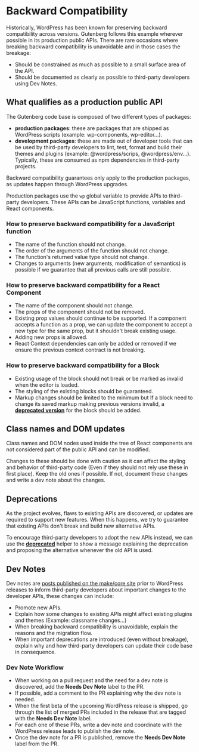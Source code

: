 # Backward Compatibility

Historically, WordPress has been known for preserving backward compatibility across versions. Gutenberg follows this example wherever possible in its production public APIs. There are rare occasions where breaking backward compatibility is unavoidable and in those cases the breakage:

* Should be constrained as much as possible to a small surface area of the API.
* Should be documented as clearly as possible to third-party developers using Dev Notes.

## What qualifies as a production public API

The Gutenberg code base is composed of two different types of packages: 
 - **production packages**: these are packages that are shipped as WordPress scripts (example: wp-components, wp-editor...).
 - **development packages**: these are made out of developer tools that can be used by third-party developers to lint, test, format and build their themes and plugins (example: @wordpress/scrips, @wordpress/env...). Typically, these are consumed as npm dependencies in third-party projects.

Backward compatibility guarantees only apply to the production packages, as updates happen through WordPress upgrades.
 
Production packages use the `wp` global variable to provide APIs to third-party developers. These APIs can be JavaScript functions, variables and React components.

### How to preserve backward compatibility for a JavaScript function

* The name of the function should not change.
* The order of the arguments of the function should not change.
* The function's returned value type should not change.
* Changes to arguments (new arguments, modification of semantics) is possible if we guarantee that all previous calls are still possible.

### How to preserve backward compatibility for a React Component

* The name of the component should not change.
* The props of the component should not be removed.
* Existing prop values should continue to be supported. If a component accepts a function as a prop, we can update the component to accept a new type for the same prop, but it shouldn't break existing usage.
* Adding new props is allowed.
* React Context dependencies can only be added or removed if we ensure the previous context contract is not breaking.

### How to preserve backward compatibility for a Block

* Existing usage of the block should not break or be marked as invalid when the editor is loaded.
* The styling of the existing blocks should be guaranteed.
* Markup changes should be limited to the minimum but If a block need to change its saved markup making previous versions invalid, a [**deprecated version**](/docs/designers-developers/developers/block-api/block-deprecation.md) for the block should be added.

## Class names and DOM updates

Class names and DOM nodes used inside the tree of React components are not considered part of the public API and can be modified. 

Changes to these should be done with caution as it can affect the styling and behavior of third-party code (Even if they should not rely use these in first place). Keep the old ones if possible. If not, document these changes and write a dev note about the changes.

## Deprecations

As the project evolves, flaws to existing APIs are discovered, or updates are required to support new features. When this happens, we try to guarantee that existing APIs don't break and build new alternative APIs.

To encourage third-party developers to adopt the new APIs instead, we can use the [**deprecated**](/packages/deprecated/README.md) helper to show a message explaining the deprecation and proposing the alternative whenever the old API is used.

## Dev Notes

Dev notes are [posts published on the make/core site](https://make.wordpress.org/core/tag/dev-notes/) prior to WordPress releases to inform third-party developers about important changes to the developer APIs, these changes can include:
* Promote new APIs.
* Explain how some changes to existing APIs might affect existing plugins and themes (Example: classname changes...)
* When breaking backward compatibility is unavoidable, explain the reasons and the migration flow.
* When important deprecations are introduced (even without breakage), explain why and how third-party developers can update their code base in consequence.

### Dev Note Workflow

* When working on a pull request and the need for a dev note is discovered, add the **Needs Dev Note** label to the PR.
* If possible, add a comment to the PR explaining why the dev note is needed.
* When the first beta of the upcoming WordPress release is shipped, go through the list of merged PRs included in the release that are tagged with the **Needs Dev Note** label.
* For each one of these PRs, write a dev note and coordinate with the WordPress release leads to publish the dev note.
* Once the dev note for a PR is published, remove the **Needs Dev Note** label from the PR.
